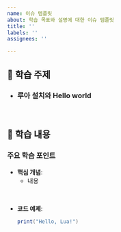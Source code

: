 ```yaml
---
name: 이슈 템플릿
about: 학습 목표와 설명에 대한 이슈 템플릿
title: ''
labels: ''
assignees: ''

---
```


## 🎯 학습 주제
- ### 루아 설치와 Hello world

<br>

## 📖 학습 내용
### 주요 학습 포인트
- **핵심 개념**:
  - 내용
<br>

- **코드 예제**:
  ```lua
  print("Hello, Lua!")
